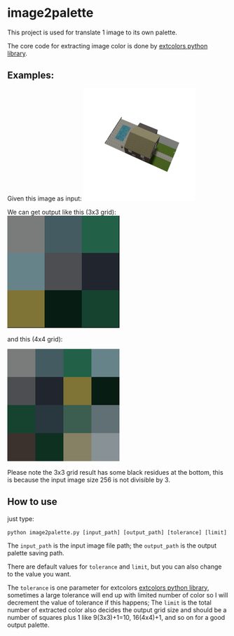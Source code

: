 # image2palette

This project is used for translate 1 image to its
own palette.

The core code for extracting image color is done by [extcolors python library](https://github.com/CairX/extract-colors-py).

## Examples:
Given this image as input:
<img src='./0001.png'/>

We can get output like this (3x3 grid):
<img src='./output_9.png'/>


and this (4x4 grid):

<img src='./output_16.png'/>

Please note the 3x3 grid result has some black residues at the bottom, this is because the input image size 256 is not divisible by 3.

## How to use
just type:

```
python image2palette.py [input_path] [output_path] [tolerance] [limit]
```

The `input_path` is the input image file path; the `output_path` is the output palette saving path.

There are default values for `tolerance` and `limit`, but you can also change to the value you want. 

The `tolerance` is one parameter for extcolors [extcolors python library](https://github.com/CairX/extract-colors-py), sometimes a large tolerance will end up with limited number of color so I will decrement the value of tolerance if this happens; The `limit` is the total number of extracted color also decides the output grid size and should be a number of squares plus 1 like 9(3x3)+1=10, 16(4x4)+1, and so on for a good output palette.
